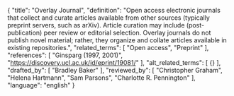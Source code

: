 {
  "title": "Overlay Journal",
  "definition": "Open access electronic journals that collect and curate articles available from other sources (typically preprint servers, such as arXiv). Article curation may include (post-publication) peer review or editorial selection. Overlay journals do not publish novel material; rather, they organize and collate articles available in existing repositories.",
  "related_terms": [
    "Open access",
    "Preprint"
  ],
  "references": [
    "Ginsparg (1997, 2001)",
    "https://discovery.ucl.ac.uk/id/eprint/19081/"
  ],
  "alt_related_terms": [
    {}
  ],
  "drafted_by": [
    "Bradley Baker"
  ],
  "reviewed_by": [
    "Christopher Graham",
    "Helena Hartmann",
    "Sam Parsons",
    "Charlotte R. Pennington"
  ],
  "language": "english"
}
